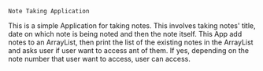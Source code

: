 `` Note Taking Application ``

This is a simple Application for taking notes.
This involves taking notes' title, date on which note is being noted and then the note itself.
This App add notes to an ArrayList, then print the list of the existing notes in the ArrayList and asks user if user want to access ant of them.
If yes, depending on the note number that user want to access, user can access.
